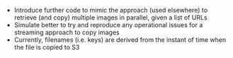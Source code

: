 - Introduce further code to mimic the approach (used elsewhere) to retrieve (and copy) multiple images in parallel, given a list of URLs
- Simulate better to try and reproduce any operational issues for a streaming approach to copy images
- Currently, filenames (i.e. keys) are derived from the instant of time when the file is copied to S3